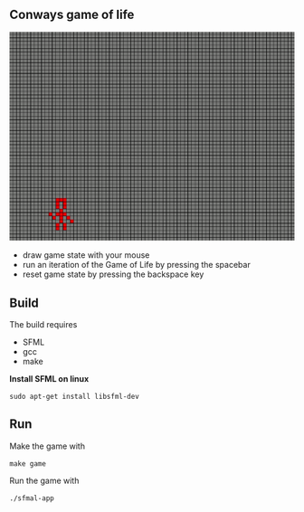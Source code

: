 ## Conways game of life
![](images/conway.gif)
- draw game state with your mouse
- run an iteration of the Game of Life by pressing the spacebar
- reset game state by pressing the backspace key

## Build
The build requires 
- SFML
- gcc
- make

**Install SFML on linux**
```
sudo apt-get install libsfml-dev
```
## Run
Make the game with
```
make game
```

Run the game with 
```
./sfmal-app
```

